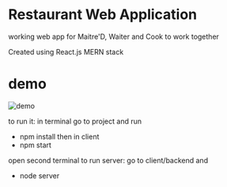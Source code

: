 # Restaurant Web Application 
working web app for Maitre'D, Waiter and Cook to work together


Created using React.js 
MERN stack 

# demo
![demo](https://user-images.githubusercontent.com/35482401/103476997-4dfbfa80-4d6f-11eb-8a7e-6041608f41c3.gif)

to run it:
in terminal go to project and run 
- npm install then in client 
- npm start

open second terminal to run server:
go to client/backend and 
- node server
